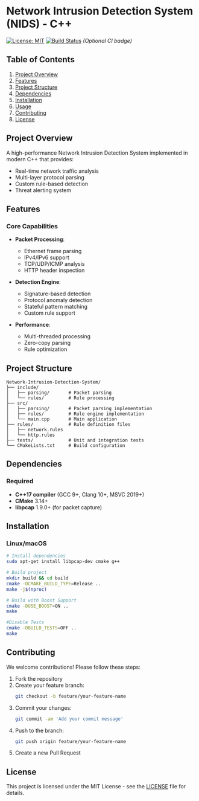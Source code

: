 # Network Intrusion Detection System (NIDS) - C++ 

[![License: MIT](https://img.shields.io/badge/License-MIT-yellow.svg)](https://opensource.org/licenses/MIT)
[![Build Status](https://travis-ci.org/yourusername/nids.svg?branch=master)](https://travis-ci.org/yourusername/nids) *(Optional CI badge)*

## Table of Contents
1. [Project Overview](#project-overview)
2. [Features](#features)
3. [Project Structure](#project-structure)
4. [Dependencies](#dependencies)
5. [Installation](#installation)
6. [Usage](#usage)
6. [Contributing](#contributing)
7. [License](#license)

## Project Overview

A high-performance Network Intrusion Detection System implemented in modern C++ that provides:
- Real-time network traffic analysis
- Multi-layer protocol parsing
- Custom rule-based detection
- Threat alerting system

## Features

### Core Capabilities
- **Packet Processing**:
  - Ethernet frame parsing
  - IPv4/IPv6 support
  - TCP/UDP/ICMP analysis
  - HTTP header inspection

- **Detection Engine**:
  - Signature-based detection
  - Protocol anomaly detection
  - Stateful pattern matching
  - Custom rule support

- **Performance**:
  - Multi-threaded processing
  - Zero-copy parsing
  - Rule optimization

## Project Structure

```text
Network-Intrusion-Detection-System/
├── include/
│   ├── parsing/       # Packet parsing
│   └── rules/         # Rule processing
├── src/
│   ├── parsing/       # Packet parsing implementation
│   ├── rules/         # Rule engine implementation
│   └── main.cpp       # Main application
├── rules/             # Rule definition files
│   ├── network.rules
│   └── http.rules
├── tests/             # Unit and integration tests
└── CMakeLists.txt     # Build configuration
```

## Dependencies

### Required
- **C++17 compiler** (GCC 9+, Clang 10+, MSVC 2019+)
- **CMake** 3.14+
- **libpcap** 1.9.0+ (for packet capture)


## Installation

### Linux/macOS
```bash
# Install dependencies
sudo apt-get install libpcap-dev cmake g++

# Build project
mkdir build && cd build
cmake -DCMAKE_BUILD_TYPE=Release ..
make -j$(nproc)

# Build with Boost Support
cmake -DUSE_BOOST=ON ..
make

#Disable Tests
cmake -DBUILD_TESTS=OFF ..
make
```

## Contributing
We welcome contributions! Please follow these steps:

1. Fork the repository
2. Create your feature branch:
   ```bash
   git checkout -b feature/your-feature-name
   ```
3. Commit your changes:
   ```bash
   git commit -am 'Add your commit message'
   ```
4. Push to the branch:
   ```bash
   git push origin feature/your-feature-name
   ```
5. Create a new Pull Request

## License
This project is licensed under the MIT License - see the [LICENSE](LICENSE) file for details.
